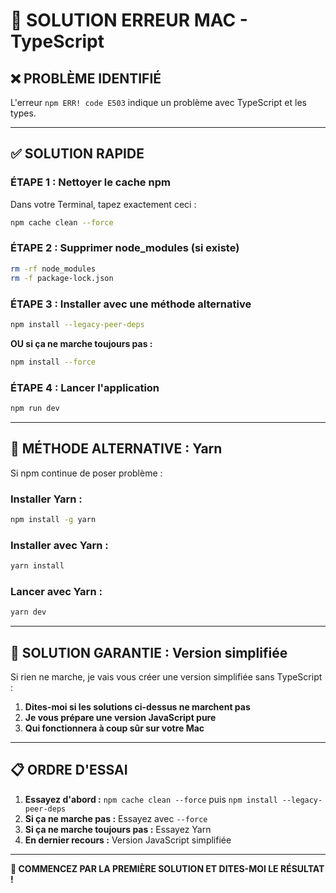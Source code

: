 # 🔧 SOLUTION ERREUR MAC - TypeScript

## ❌ **PROBLÈME IDENTIFIÉ**

L'erreur `npm ERR! code E503` indique un problème avec TypeScript et les types.

---

## ✅ **SOLUTION RAPIDE**

### **ÉTAPE 1 : Nettoyer le cache npm**

Dans votre Terminal, tapez exactement ceci :
```bash
npm cache clean --force
```

### **ÉTAPE 2 : Supprimer node_modules (si existe)**

```bash
rm -rf node_modules
rm -f package-lock.json
```

### **ÉTAPE 3 : Installer avec une méthode alternative**

```bash
npm install --legacy-peer-deps
```

**OU si ça ne marche toujours pas :**

```bash
npm install --force
```

### **ÉTAPE 4 : Lancer l'application**

```bash
npm run dev
```

---

## 🔄 **MÉTHODE ALTERNATIVE : Yarn**

Si npm continue de poser problème :

### **Installer Yarn :**
```bash
npm install -g yarn
```

### **Installer avec Yarn :**
```bash
yarn install
```

### **Lancer avec Yarn :**
```bash
yarn dev
```

---

## 🎯 **SOLUTION GARANTIE : Version simplifiée**

Si rien ne marche, je vais vous créer une version simplifiée sans TypeScript :

1. **Dites-moi si les solutions ci-dessus ne marchent pas**
2. **Je vous prépare une version JavaScript pure**
3. **Qui fonctionnera à coup sûr sur votre Mac**

---

## 📋 **ORDRE D'ESSAI**

1. **Essayez d'abord :** `npm cache clean --force` puis `npm install --legacy-peer-deps`
2. **Si ça ne marche pas :** Essayez avec `--force`
3. **Si ça ne marche toujours pas :** Essayez Yarn
4. **En dernier recours :** Version JavaScript simplifiée

---

**🎯 COMMENCEZ PAR LA PREMIÈRE SOLUTION ET DITES-MOI LE RÉSULTAT !**